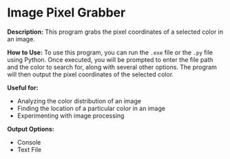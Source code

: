 # Image Pixel Grabber

**Description:**
This program grabs the pixel coordinates of a selected color in an image.

**How to Use:**
To use this program, you can run the `.exe` file or the `.py` file using Python. Once executed, you will be prompted to enter the file path and the color to search for, along with several other options. The program will then output the pixel coordinates of the selected color.

**Useful for:**
- Analyzing the color distribution of an image
- Finding the location of a particular color in an image
- Experimenting with image processing

**Output Options:**
- Console
- Text File